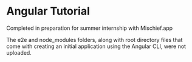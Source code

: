 # Angular Tutorial

Completed in preparation for summer internship with Mischief.app 

The e2e and node_modules folders, along with root directory files that come with creating an initial application using the Angular CLI, were not uploaded. 
